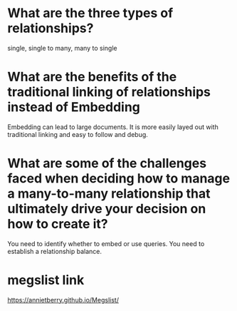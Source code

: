 # What are the three types of relationships?
single, single to many, many to single
# What are the benefits of the traditional linking of relationships instead of Embedding 
Embedding can lead to large documents. It is more easily layed out with traditional linking and easy to follow and debug. 
# What are some of the challenges faced when deciding how to manage a many-to-many relationship that ultimately drive your decision on how to create it? 
You need to identify whether to embed or use queries. You need to establish a relationship balance. 

# megslist link
https://annietberry.github.io/Megslist/